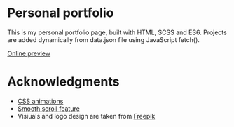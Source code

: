 # Personal portfolio

This is my personal portfolio page, built with HTML, SCSS and ES6. Projects are added dynamically from data.json file using JavaScript fetch().

[Online preview](https://www.julia-juls.com/)

# Acknowledgments

  - [CSS animations](http://www.justinaguilar.com/animations/index.html#how)
  - [Smooth scroll feature](https://github.com/cferdinandi/smooth-scroll)
  - Visiuals and logo design are taken from [Freepik](https://www.freepik.com/)
